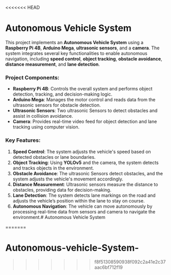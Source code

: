 <<<<<<< HEAD
# Autonomous Vehicle System

This project implements an **Autonomous Vehicle System** using a **Raspberry Pi 4B**, **Arduino Mega**, **ultrasonic sensors**, and a **camera**. The system integrates several key functionalities to enable autonomous navigation, including **speed control**, **object tracking**, **obstacle avoidance**, **distance measurement**, and **lane detection**. 

### Project Components:
- **Raspberry Pi 4B**: Controls the overall system and performs object detection, tracking, and decision-making logic.
- **Arduino Mega**: Manages the motor control and reads data from the ultrasonic sensors for obstacle detection.
- **Ultrasonic Sensors**: Two ultrasonic Sensors to detect obstacles and assist in collision avoidance.
- **Camera**: Provides real-time video feed for object detection and lane tracking using computer vision.
  
### Key Features:
1. **Speed Control**: The system adjusts the vehicle's speed based on detected obstacles or lane boundaries.
2. **Object Tracking**: Using **YOLOv5** and the camera, the system detects and tracks objects in the environment.
3. **Obstacle Avoidance**: The ultrasonic Sensors detect obstacles, and the system adjusts the vehicle's movement accordingly.
4. **Distance Measurement**: Ultrasonic sensors measure the distance to obstacles, providing data for decision-making.
5. **Lane Detection**: The system detects lane markings on the road and adjusts the vehicle’s position within the lane to stay on course.
6. **Autonomous Navigation**: The vehicle can move autonomously by processing real-time data from sensors and camera to navigate the environment.# Autonomous Vehicle System
 
=======
# Autonomous-vehicle-System-
>>>>>>> f8f51308590938f092c2a41e2c37aac6bf712f19
